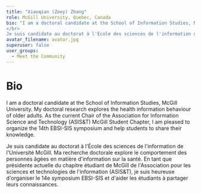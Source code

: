 ```yaml
---
title: "Xiaoqian (Zoey) Zhang"
role: McGill University, Quebec, Canada
bio: "I am a doctoral candidate at the School of Information Studies, McGill University. My doctoral research explores the health information behaviour of older adults. As the current Chair of the Association for Information Science and Technology (ASIS&T) McGill Student Chapter, I am pleased to organize the 14th EBSI-SIS symposium and help students to share their knowledge. 
</br>
Je suis candidate au doctorat à l'École des sciences de l'information de l'Université McGill. Ma recherche doctorale explore le comportement des personnes âgées en matière d'information sur la santé. En tant que présidente actuelle du chapitre étudiant de McGill de l'Association pour les sciences et technologies de l'information (ASIS&T), je suis heureuse d'organiser le 14e symposium EBSI-SIS et d'aider les étudiants à partager leurs connaissances."
avatar_filename: avatar.jpg
superuser: false
user_groups:
  - Meet the Community
---
```


# Bio
I am a doctoral candidate at the School of Information Studies, McGill University. My doctoral research explores the health information behaviour of older adults. As the current Chair of the Association for Information Science and Technology (ASIS&T) McGill Student Chapter, I am pleased to organize the 14th EBSI-SIS symposium and help students to share their knowledge. 

Je suis candidate au doctorat à l'École des sciences de l'information de l'Université McGill. Ma recherche doctorale explore le comportement des personnes âgées en matière d'information sur la santé. En tant que présidente actuelle du chapitre étudiant de McGill de l'Association pour les sciences et technologies de l'information (ASIS&T), je suis heureuse d'organiser le 14e symposium EBSI-SIS et d'aider les étudiants à partager leurs connaissances.
